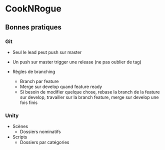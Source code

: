 # CookNRogue

## Bonnes pratiques
### Git
* Seul le lead peut push sur master
* Un push sur master trigger une release (ne pas oublier de tag)

* Règles de branching
	* Branch par feature
	* Merge sur develop quand feature ready
	* Si besoin de modifier quelque chose, rebase la branch de la feature sur develop, travailler sur la branch feature, merge sur develop une fois finis


### Unity
* Scènes
	* Dossiers nominatifs
* Scripts
	* Dossiers par catégories

